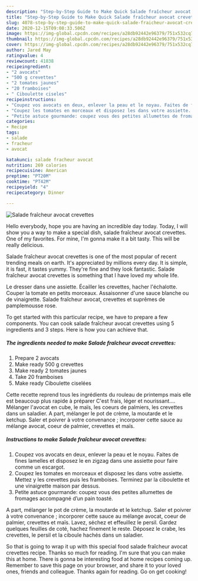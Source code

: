 ```yaml
---
description: "Step-by-Step Guide to Make Quick Salade fraîcheur avocat crevettes"
title: "Step-by-Step Guide to Make Quick Salade fraîcheur avocat crevettes"
slug: 4078-step-by-step-guide-to-make-quick-salade-fraicheur-avocat-crevettes
date: 2020-12-15T09:08:33.506Z
image: https://img-global.cpcdn.com/recipes/a28db92442e96379/751x532cq70/salade-fraicheur-avocat-crevettes-photo-principale-de-la-recette.jpg
thumbnail: https://img-global.cpcdn.com/recipes/a28db92442e96379/751x532cq70/salade-fraicheur-avocat-crevettes-photo-principale-de-la-recette.jpg
cover: https://img-global.cpcdn.com/recipes/a28db92442e96379/751x532cq70/salade-fraicheur-avocat-crevettes-photo-principale-de-la-recette.jpg
author: Jared May
ratingvalue: 4
reviewcount: 41838
recipeingredient:
- "2 avocats"
- "500 g crevettes"
- "2 tomates jaunes"
- "20 framboises"
- " Ciboulette ciseles"
recipeinstructions:
- "Coupez vos avocats en deux, enlever la peau et le noyau. Faites de fines lamelles et disposez le en zigzag dans une assiette pour faire comme un escargot."
- "Coupez les tomates en morceaux et disposez les dans votre assiette. Mettez y les crevettes puis les framboises. Terminez par la ciboulette et une vinaigrette maison par dessus."
- "Petite astuce gourmande: coupez vous des petites allumettes de fromages accompagné d’un pain toasté."
categories:
- Recipe
tags:
- salade
- fracheur
- avocat

katakunci: salade fracheur avocat 
nutrition: 269 calories
recipecuisine: American
preptime: "PT20M"
cooktime: "PT42M"
recipeyield: "4"
recipecategory: Dinner

---
```



![Salade fraîcheur avocat crevettes](https://img-global.cpcdn.com/recipes/a28db92442e96379/751x532cq70/salade-fraicheur-avocat-crevettes-photo-principale-de-la-recette.jpg)

Hello everybody, hope you are having an incredible day today. Today, I will show you a way to make a special dish, salade fraîcheur avocat crevettes. One of my favorites. For mine, I'm gonna make it a bit tasty. This will be really delicious.

Salade fraîcheur avocat crevettes is one of the most popular of recent trending meals on earth. It's appreciated by millions every day. It is simple, it is fast, it tastes yummy. They're fine and they look fantastic. Salade fraîcheur avocat crevettes is something that I have loved my whole life.

Le dresser dans une assiette. Écailler les crevettes, hacher l&#39;échalotte. Couper la tomate en petits morceaux. Assaisonner d&#39;une sauce blanche ou de vinaigrette. Salade fraîcheur avocat, crevettes et suprêmes de pamplemousse rose.


To get started with this particular recipe, we have to prepare a few components. You can cook salade fraîcheur avocat crevettes using 5 ingredients and 3 steps. Here is how you can achieve that.

<!--inarticleads1-->

##### The ingredients needed to make Salade fraîcheur avocat crevettes:

1. Prepare 2 avocats
1. Make ready 500 g crevettes
1. Make ready 2 tomates jaunes
1. Take 20 framboises
1. Make ready  Ciboulette ciselées


Cette recette reprend tous les ingrédients du rouleau de printemps mais elle est beaucoup plus rapide à préparer C&#39;est frais, léger et nourissant…. Mélanger l&#39;avocat en cube, le maïs, les coeurs de palmiers, les crevettes dans un saladier. A part, mélanger le pot de crème, la moutarde et le ketchup. Saler et poivrer à votre convenance ; incorporer cette sauce au mélange avocat, coeur de palmier, crevettes et maïs. 

<!--inarticleads2-->

##### Instructions to make Salade fraîcheur avocat crevettes:

1. Coupez vos avocats en deux, enlever la peau et le noyau. Faites de fines lamelles et disposez le en zigzag dans une assiette pour faire comme un escargot.
1. Coupez les tomates en morceaux et disposez les dans votre assiette. Mettez y les crevettes puis les framboises. Terminez par la ciboulette et une vinaigrette maison par dessus.
1. Petite astuce gourmande: coupez vous des petites allumettes de fromages accompagné d’un pain toasté.


A part, mélanger le pot de crème, la moutarde et le ketchup. Saler et poivrer à votre convenance ; incorporer cette sauce au mélange avocat, coeur de palmier, crevettes et maïs. Lavez, séchez et effeuillez le persil. Gardez quelques feuilles de coté, hachez finement le reste. Déposez le crabe, les crevettes, le persil et la ciboule hachés dans un saladier. 

So that is going to wrap it up with this special food salade fraîcheur avocat crevettes recipe. Thanks so much for reading. I'm sure that you can make this at home. There is gonna be interesting food at home recipes coming up. Remember to save this page on your browser, and share it to your loved ones, friends and colleague. Thanks again for reading. Go on get cooking!
